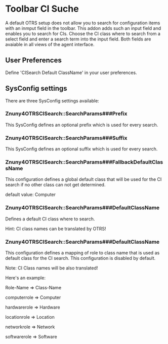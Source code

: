 # Toolbar CI Suche

A default OTRS setup does not allow you to search for configuration items with an inmput field in the toolbar.
This addon adds such an input field and enables you to search for CIs. Choose the CI class where to search from a select field and enter a search term into the input field. Both fields are avaiable in all views of the agent interface.

## User Preferences

Define 'CISearch Default ClassName' in your user preferences.

## SysConfig settings

There are three SysConfig settings available:

### Znuny4OTRSCISearch::SearchParams###Prefix

This SysConfig defines an optional prefix which is used for every search.

### Znuny4OTRSCISearch::SearchParams###Suffix

This SysConfig defines an optional suffix which is used for every search.

### Znuny4OTRSCISearch::SearchParams###FallbackDefaultClassName

This configuration defines a global default class that will be used for the CI search if no other class can not get determined.

default value: Computer

### Znuny4OTRSCISearch::SearchParams###DefaultClassName

Defines a default CI class where to search.

Hint: CI class names can be translated by OTRS!

### Znuny4OTRSCISearch::SearchParams###DefaultClassName

This configuration defines a mapping of role to class name that is used as default class for the CI search.
This configuration is disabled by default.

Note: CI Class names will be also translated!

Here's an example:

Role-Name  =>  Class-Name

computerrole => Computer

hardwarerole => Hardware

locationrole => Location

networkrole  => Network

softwarerole => Software
